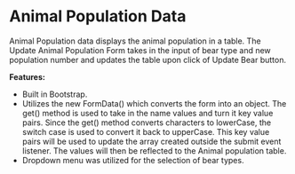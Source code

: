 # Animal Population Data

Animal Population data displays the animal population in a table.
The Update Animal Population Form takes in the input of bear type and new population number and updates the table upon click of Update Bear button.

**Features:**

- Built in Bootstrap. 
- Utilizes the new FormData() which converts the form into an object. The get() method is used to take in the name values and turn it key value pairs. Since the get() method converts characters to lowerCase, the switch case is used to convert it back to upperCase. This key value pairs will be used to update the array created outside the submit event listener. The values will then be reflected to the Animal population table.
- Dropdown menu was utilized for the selection of bear types.
